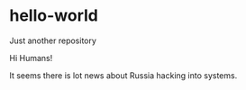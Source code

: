 # hello-world
Just another repository

Hi Humans!

It seems there is lot news about Russia hacking into systems.
